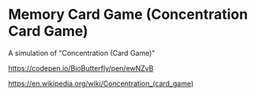 # Memory Card Game (Concentration Card Game)
A simulation of "Concentration (Card Game)"

https://codepen.io/BioButterfly/pen/ewNZvB

https://en.wikipedia.org/wiki/Concentration_(card_game)
